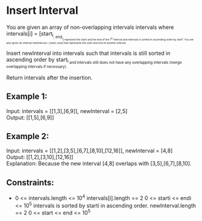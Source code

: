 # Insert Interval
You are given an array of non-overlapping intervals intervals where intervals[i] = [start<sub>i<sub>, end<sub>i<sub>] represent the start and the end of the i<sup>th</sup> interval and intervals is sorted in ascending order by start<sup>i</sup>. You are also given an interval newInterval = [start, end] that represents the start and end of another interval.

Insert newInterval into intervals such that intervals is still sorted in ascending order by start<sub>i<sub> and intervals still does not have any overlapping intervals (merge overlapping intervals if necessary).

Return intervals after the insertion.

 

## Example 1:

Input: intervals = [[1,3],[6,9]], newInterval = [2,5]  
Output: [[1,5],[6,9]]  
## Example 2:

Input: intervals = [[1,2],[3,5],[6,7],[8,10],[12,16]], newInterval = [4,8]  
Output: [[1,2],[3,10],[12,16]]   
Explanation: Because the new interval [4,8] overlaps with [3,5],[6,7],[8,10].  
 

## Constraints:

- 0 <= intervals.length <= 10<sup>4</sup>
intervals[i].length == 2
0 <= starti <= endi <= 10<sup>5</sup>
intervals is sorted by starti in ascending order.
newInterval.length == 2
0 <= start <= end <= 10<sup>5</sup>
